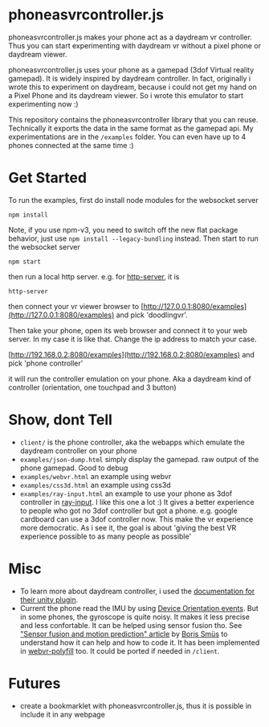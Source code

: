 # phoneasvrcontroller.js
phoneasvrcontroller.js  makes your phone act as a daydream vr controller. Thus you can start experimenting
with daydream vr without a pixel phone or daydream viewer.

phoneasvrcontroller.js uses your phone as a gamepad (3dof Virtual reality gamepad).
It is widely inspired by daydream controller.
In fact, originally i wrote this to experiment on daydream, because i could not 
get my hand on a Pixel Phone and its daydream viewer. So i wrote this 
emulator to start experimenting now :) 

This repository contains the phoneasvrcontroller library that you can reuse.
Technically it exports the data in the same format as the gamepad api.
My experimentations are in the ```/examples``` folder.
You can even have up to 4 phones connected at the same time :)

# Get Started

To run the examples, first do install node modules for the websocket server

```
npm install
```

Note, if you use npm-v3, you need to switch off the new flat package behavior, just
use ```npm install --legacy-bundling``` instead. Then start to run the websocket server 

```
npm start
```

then run a local http server. e.g. for [http-server](https://github.com/indexzero/http-server), it is

```
http-server
```

then connect your vr viewer browser to [http://127.0.0.1:8080/examples](http://127.0.0.1:8080/examples) and 
pick 'doodlingvr'.

Then take your phone, open its web browser and connect it to your web server.
In my case it is like that. Change the ip address to match your case.

[http://192.168.0.2:8080/examples](http://192.168.0.2:8080/examples) and pick 'phone controller'

it will run the controller emulation on your phone. Aka a daydream kind of controller (orientation, one touchpad and 3 button)


# Show, dont Tell

- ```client/``` is the phone controller, aka the webapps which emulate the daydream controller on your phone
- ```examples/json-dump.html``` simply display the gamepad. raw output of the phone gamepad. Good to debug
- ```examples/webvr.html``` an example using webvr
- ```examples/css3d.html``` an example using css3d
- ```examples/ray-input.html``` an example to use your phone as 3dof controller in [ray-input](https://github.com/borismus/ray-input).
  I like this one a lot :)
  It gives a better experience to people who got no 3dof controller but got a phone.
  e.g. google cardboard can use a 3dof controller now.
  This make the vr experience more democratic.
  As i see it, the goal is about 'giving the best VR experience possible to as many people as possible'

# Misc

- To learn more about daydream controller, i used the [documentation for their unity plugin](https://developers.google.com/vr/unity/controller-basics).
- Current the phone read the IMU by using [Device Orientation events](https://www.w3.org/TR/2016/CR-orientation-event-20160818/).
  But in some phones, the gyroscope is quite noisy. It makes it less precise and less confortable.
  It can be helped using sensor fusion tho. 
  See ["Sensor fusion and motion prediction" article](http://smus.com/sensor-fusion-prediction-webvr/) 
  by [Boris Smüs](https://twitter.com/borismus) to understand how it can help and how to code it.
  It has been implemented in [webvr-polyfill](https://github.com/googlevr/webvr-polyfill/tree/master/src/sensor-fusion) too.
  It could be ported if needed in ```/client```.
  
# Futures
- create a bookmarklet with phoneasvrcontroller.js, thus it is possible in include it in any webpage
